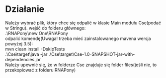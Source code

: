 # Działanie
Należy wybrać plik, który chce się odpalić w klasie Main modułu Cse(podać w Stringu).
wejść do folderu głównego: <br />
.\RNAPony\new One\RNAPony <br />
odpalić komendę(Uwaga! trzeba mieć zainstalowanego mavena wersja powyżej 3.5): <br />
mvn clean install -DskipTests <br />
.\Cse\target\java -jar .\Cse\target\Cse-1.0-SNAPSHOT-jar-with-dependencies.jar <br />
Należy upewnić się, że w folderze Cse znajduje się folder files(jeśli nie, to przekopiować z folderu RNAPony) <br />


